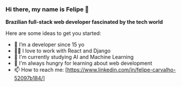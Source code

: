### Hi there, my name is Felipe 👋

**Brazilian full-stack web developer fascinated by the tech world**

Here are some ideas to get you started:

- 👶 I’m a developer since 15 yo
- 👨‍💻 I love to work with React and Django 
- 🔭 I'm currently studying AI and Machine Learning
- 🚀 I'm always hungry for learning about web development
- 📫 How to reach me: [https://www.linkedin.com/in/felipe-carvalho-52097b184/]
